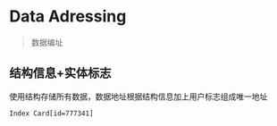 # Data Adressing

> 数据编址

## 结构信息+实体标志

使用结构存储所有数据，数据地址根据结构信息加上用户标志组成唯一地址



```
Index Card[id=777341]
```

